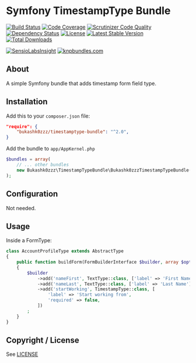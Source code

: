 # Symfony TimestampType Bundle

[![Build Status](https://img.shields.io/scrutinizer/build/g/Bukashk0zzz/TimestampTypeBundle.svg?style=flat-square)](https://travis-ci.org/Bukashk0zzz/TimestampTypeBundle)
[![Code Coverage](https://img.shields.io/codecov/c/github/Bukashk0zzz/TimestampTypeBundle.svg?style=flat-square)](https://codecov.io/github/Bukashk0zzz/TimestampTypeBundle)
[![Scrutinizer Code Quality](https://img.shields.io/scrutinizer/g/Bukashk0zzz/TimestampTypeBundle.svg?style=flat-square)](https://scrutinizer-ci.com/g/Bukashk0zzz/TimestampTypeBundle/?branch=master)
[![Dependency Status](https://www.versioneye.com/user/projects/56bddc3b2a29ed002d2b0b34/badge.svg?style=flat)](https://www.versioneye.com/user/projects/56bddc3b2a29ed002d2b0b34)
[![License](https://img.shields.io/packagist/l/Bukashk0zzz/timestamptype-bundle.svg?style=flat-square)](https://packagist.org/packages/Bukashk0zzz/timestamptype-bundle)
[![Latest Stable Version](https://img.shields.io/packagist/v/Bukashk0zzz/timestamptype-bundle.svg?style=flat-square)](https://packagist.org/packages/Bukashk0zzz/timestamptype-bundle)
[![Total Downloads](https://img.shields.io/packagist/dt/Bukashk0zzz/timestamptype-bundle.svg?style=flat-square)](https://packagist.org/packages/Bukashk0zzz/timestamptype-bundle)

[![SensioLabsInsight](https://insight.sensiolabs.com/projects/98688324-1b62-4140-a717-15d2406a3761/small.png)](https://insight.sensiolabs.com/projects/98688324-1b62-4140-a717-15d2406a3761)
[![knpbundles.com](http://knpbundles.com/Bukashk0zzz/TimestampTypeBundle/badge-short)](http://knpbundles.com/Bukashk0zzz/TimestampTypeBundle)

About
-----

A simple Symfony bundle that adds timestamp form field type.

Installation
------------

Add this to your `composer.json` file:

```json
"require": {
	"bukashk0zzz/timestamptype-bundle": "^2.0",
}
```


Add the bundle to `app/AppKernel.php`

```php
$bundles = array(
	// ... other bundles
	new Bukashk0zzz\TimestampTypeBundle\Bukashk0zzzTimestampTypeBundle(),
);
```

Configuration
-------------

Not needed.


Usage
-----

Inside a FormType:

```php
class AccountProfileType extends AbstractType
{
    public function buildForm(FormBuilderInterface $builder, array $options)
    {
        $builder
            ->add('nameFirst', TextType::class, ['label' => 'First Name'])
            ->add('nameLast', TextType::class, ['label' => 'Last Name'])
            ->add('startWorking', TimestampType::class, [
                'label' => 'Start working from',
                'required' => false,
            ])
        ;
    }
}
```

Copyright / License
-------------------

See [LICENSE](https://github.com/bukashk0zzz/TimestampTypeBundle/blob/master/LICENSE)
